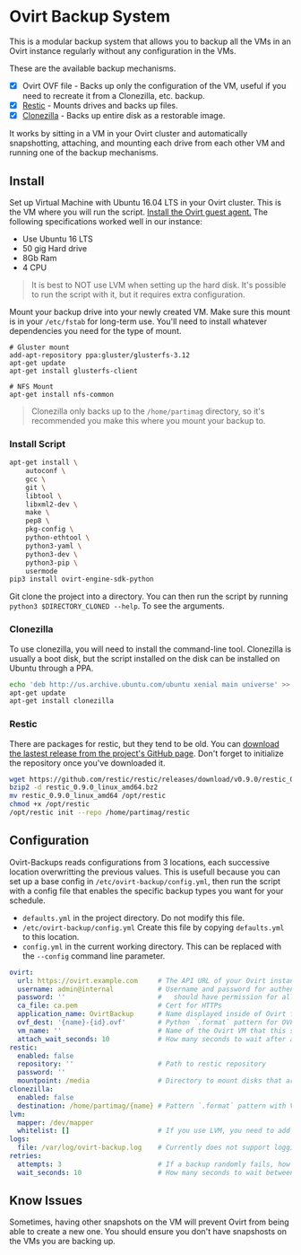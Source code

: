 # Ovirt Backup System

This is a modular backup system that allows you to backup all the VMs in an Ovirt instance regularly without any configuration in the VMs.

These are the available backup mechanisms.

- [x] Ovirt OVF file - Backs up only the configuration of the VM, useful if you need to recreate it from a Clonezilla, etc. backup.
- [x] [Restic](https://restic.net/) - Mounts drives and backs up files.
- [x] [Clonezilla](http://www.clonezilla.org/) - Backs up entire disk as a restorable image.

It works by sitting in a VM in your Ovirt cluster and automatically snapshotting, attaching, and mounting each drive from each other VM and running one of the backup mechanisms.

## Install

Set up Virtual Machine with Ubuntu 16.04 LTS in your Ovirt cluster. This is the VM where you will run the script. [Install the Ovirt guest agent.](https://www.ovirt.org/documentation/how-to/guest-agent/install-the-guest-agent-in-ubuntu/) The following specifications worked well in our instance:

- Use Ubuntu 16 LTS
- 50 gig Hard drive
- 8Gb Ram
- 4 CPU

> It is best to NOT use LVM when setting up the hard disk. It's possible to run the script with it, but it requires extra configuration.

Mount your backup drive into your newly created VM. Make sure this mount is in your `/etc/fstab` for long-term use. You'll need to install whatever dependencies you need for the type of mount.

```
# Gluster mount
add-apt-repository ppa:gluster/glusterfs-3.12
apt-get update
apt-get install glusterfs-client

# NFS Mount
apt-get install nfs-common
```

> Clonezilla only backs up to the `/home/partimag` directory, so it's recommended you make this where you mount your backup to.

### Install Script

```bash
apt-get install \
    autoconf \
    gcc \
    git \
    libtool \
    libxml2-dev \
    make \
    pep8 \
    pkg-config \
    python-ethtool \
    python3-yaml \
    python3-dev \
    python3-pip \
    usermode
pip3 install ovirt-engine-sdk-python
```

Git clone the project into a directory. You can then run the script by running `python3 $DIRECTORY_CLONED --help`. To see the arguments.

### Clonezilla

To use clonezilla, you will need to install the command-line tool. Clonezilla is usually a boot disk, but the script installed on the disk can be installed on Ubuntu through a PPA.

```bash
echo 'deb http://us.archive.ubuntu.com/ubuntu xenial main universe' >> /etc/apt/sources.list
apt-get update
apt-get install clonezilla
```

### Restic

There are packages for restic, but they tend to be old. You can [download the lastest release from the project's GitHub page](https://github.com/restic/restic/releases). Don't forget to initialize the repository once you've downloaded it.

```bash
wget https://github.com/restic/restic/releases/download/v0.9.0/restic_0.9.0_linux_amd64.bz2
bzip2 -d restic_0.9.0_linux_amd64.bz2
mv restic_0.9.0_linux_amd64 /opt/restic
chmod +x /opt/restic
/opt/restic init --repo /home/partimag/restic
```

## Configuration

Ovirt-Backups reads configurations from 3 locations, each successive location overwritting the previous values. This is usefull because you can set up a base config in `/etc/ovirt-backup/config.yml`, then run the script with a config file that enables the specific backup types you want for your schedule.

- `defaults.yml` in the project directory. Do not modify this file.
- `/etc/ovirt-backup/config.yml` Create this file by copying `defaults.yml` to this location.
- `config.yml` in the current working directory. This can be replaced with the `--config` command line parameter.

```yaml
ovirt:
  url: https://ovirt.example.com     # The API URL of your Ovirt instance
  username: admin@internal           # Username and password for authentication
  password: ''                       #   should have permission for all VMs
  ca_file: ca.pem                    # Cert for HTTPs
  application_name: OvirtBackup      # Name displayed inside of Ovirt for your backups
  ovf_dest: '{name}-{id}.ovf'        # Python `.format` pattern for OVF filename
  vm_name: ''                        # Name of the Ovirt VM that this script runs on
  attach_wait_seconds: 10            # How many seconds to wait after attaching a disk to make sure it's connected fully.
restic:
  enabled: false
  repository: ''                     # Path to restic repository
  password: ''
  mountpoint: /media                 # Directory to mount disks that are attached. This should not be a network share. It unmounts after the backup is complete.
clonezilla:
  enabled: false
  destination: /home/partimag/{name} # Pattern `.format` pattern with VM name being backed up. Needs to be an immediate subdirectory of `/home/partimag`
lvm:
  mapper: /dev/mapper
  whitelist: []                      # If you use LVM, you need to add your device names found in the mapper directory to prevent the script from unmounting them.
logs:
  file: /var/log/ovirt-backup.log    # Currently does not support logging to stdout, pull requests welcome ;)
retries:
  attempts: 3                        # If a backup randomly fails, how many attempts to retry it. For example, it will occur 4 times total if you retry 3 times.
  wait_seconds: 10                   # How many seconds to wait between retries.
```

## Know Issues

Sometimes, having other snapshots on the VM will prevent Ovirt from being able to create a new one. You should ensure you don't have snapshosts on the VMs you are backing up.